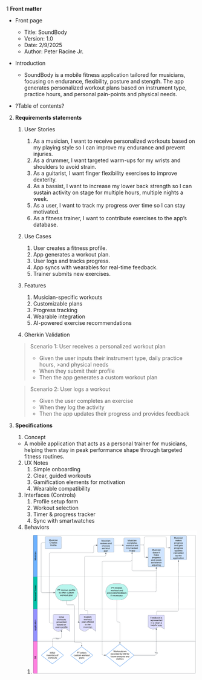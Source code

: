 1 **Front matter**
  - Front page
    - Title: SoundBody
    - Version: 1.0
    - Date: 2/9/2025
    - Author: Peter Racine Jr. 
  - Introduction
      - SoundBody is a mobile fitness application tailored for musicians, focusing on endurance, flexibility, posture and stength. The app generates personalized workout plans based on instrument type, practice hours, and personal pain-points and physical needs.
  
  - ?Table of contents?
2. **Requirements statements**
    1. User Stories
        1. As a musician, I want to receive personalized workouts based on my playing style so I can improve my endurance and prevent injuries.
        2. As a drummer, I want targeted warm-ups for my wrists and shoulders to avoid strain.
        3. As a guitarist, I want finger flexibility exercises to improve dexterity.
        4. As a bassist, I want to increase my lower back strength so I can sustain activity on stage for multiple hours, multiple nights a week.
        5. As a user, I want to track my progress over time so I can stay motivated.
        6. As a fitness trainer, I want to contribute exercises to the app’s database.

    2. Use Cases 
        1. User creates a fitness profile.
        2. App generates a workout plan.
        3. User logs and tracks progress.
        4. App syncs with wearables for real-time feedback.
        5. Trainer submits new exercises.

    3. Features
        1. Musician-specific workouts
        2. Customizable plans
        3. Progress tracking
        4. Wearable integration
        5. AI-powered exercise recommendations

    4. Gherkin Validation
    > Scenario 1: User receives a personalized workout plan  
      >- Given the user inputs their instrument type, daily practice hours, >and physical needs  
      >- When they submit their profile  
      >- Then the app generates a custom workout plan  

    > Scenario 2: User logs a workout  
      >- Given the user completes an exercise  
      >- When they log the activity  
      >- Then the app updates their progress and provides feedback  


3. **Specifications**
    1. Concept
      - A mobile application that acts as a personal trainer for musicians, helping them stay in peak performance shape through targeted fitness routines.

    2. UX Notes
        1. Simple onboarding
        2. Clear, guided workouts
        3. Gamification elements for motivation
        4. Wearable compatibility
    3. Interfaces (Controls)
        1. Profile setup form
        2. Workout selection
        3. Timer & progress tracker
        4. Sync with smartwatches
    4. Behaviors
        1. ![Alt text](/assignment1/images/UML_SoundBody_V1.png)

